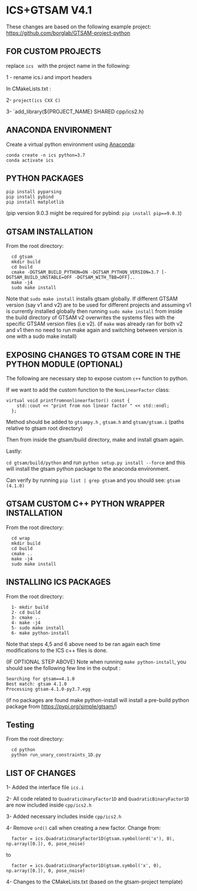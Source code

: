 # ICS+GTSAM V4.1

These changes are based on the following example project: https://github.com/borglab/GTSAM-project-python

## FOR CUSTOM PROJECTS
replace `ics ` with the project name in the following:

 1 - rename ics.i and import headers
 
 In CMakeLists.txt :
 
 2- `project(ics CXX C)`
 
 3- `add_library(${PROJECT_NAME} SHARED cpp/ics2.h)


## ANACONDA ENVIRONMENT 
  Create a virtual python environment using [Anaconda](https://www.anaconda.com/products/individual):
  ```
  conda create -n ics python=3.7
  conda activate ics
  ```

## PYTHON PACKAGES
  ```
  pip install pyparsing
  pip install pybind 
  pip install matplotlib
  ```
  (pip version 9.0.3 might be required for pybind: `pip install pip==9.0.3`)

## GTSAM INSTALLATION 
  From the root directory:
  ```
    cd gtsam 
    mkdir build 
    cd build
    cmake -DGTSAM_BUILD_PYTHON=ON -DGTSAM_PYTHON_VERSION=3.7 [-DGTSAM_BUILD_UNSTABLE=OFF -DGTSAM_WITH_TBB=OFF]..
    make -j4 
    sudo make install 
  ```
  Note that `sudo make install` installs gtsam globally. If different GTSAM version (say v1 and v2) are to be used for different projects and assuming v1 is currently installed globally then running `sudo make install` from inside the build directory of GTSAM v2 overwrites the systems files with the specific GTSAM version files (i.e v2). (if `make` was already ran for both v2 and v1 then no need to run make again and switching between version is one with a sudo make install) 

## EXPOSING CHANGES TO GTSAM CORE IN THE PYTHON MODULE (OPTIONAL)
The following are necessary step to expose custom `c++` function to python.

If we want to add the custom function to the `NonLinearFactor` class:
```
virtual void printfromnonlinearfactor() const {
    std::cout << "print from non linear factor " << std::endl;
  };

```
Method should be added to `gtsampy.h` , `gtsam.h` and `gtsam/gtsam.i`  (paths relative to gtsam root directory)

Then from inside the gtsam/build directory, make and install gtsam again. 

Lastly:

`cd gtsam/build/python` and run `python setup.py install --force` and this will install the gtsam python package to the anaconda environment. 

Can verify by running `pip list | grep gtsam` and you should see: `gtsam (4.1.0)`


## GTSAM CUSTOM C++ PYTHON WRAPPER INSTALLATION 
  From the root directory:
  ```
    cd wrap 
    mkdir build 
    cd build
    cmake ..
    make -j4 
    sudo make install 
  ```

## INSTALLING ICS PACKAGES

 From the root directory:
  ``` 
    1- mkdir build
    2- cd build
    3- cmake .. 
    4- make -j4 
    5- sudo make install 
    6- make python-install 
  ```

Note that steps 4,5 and 6 above need to be ran again each time modifications to the ICS c++ files is done.  

(IF OPTIONAL STEP ABOVE) Note when running `make python-install`, you should see the following few line in the output :

```
Searching for gtsam==4.1.0
Best match: gtsam 4.1.0
Processing gtsam-4.1.0-py3.7.egg

```

(if no packages are found make python-install will install a pre-build python package from https://pypi.org/simple/gtsam/)

## Testing 
 From the root directory:
  ```
    cd python 
    python run_unary_constraints_1D.py
  ```

## LIST OF CHANGES 
1- Added the interface file `ics.i`

2- All code related to `QuadraticUnaryFactor1D` and `QuadraticBinaryFactor1D` are now included inside `cpp/ics2.h`

3- Added necessary includes inside `cpp/ics2.h`

4- Remove ``ord()`` call when creating a new factor. Change from:
```
  factor = ics.QuadraticUnaryFactor1D(gtsam.symbol(ord('x'), 0), np.array([0.]), 0, pose_noise)
```
to 
```
  factor = ics.QuadraticUnaryFactor1D(gtsam.symbol('x', 0), np.array([0.]), 0, pose_noise)
```

4- Changes to the CMakeLists.txt (based on the gtsam-project template)

